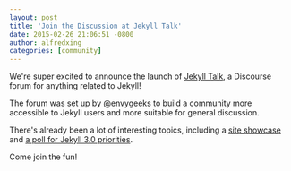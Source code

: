 ```yaml
---
layout: post
title: 'Join the Discussion at Jekyll Talk'
date: 2015-02-26 21:06:51 -0800
author: alfredxing
categories: [community]
---
```


We're super excited to announce the launch of [Jekyll Talk](https://talk.jekyllrb.com), a Discourse forum for anything related to Jekyll!

The forum was set up by [@envygeeks](https://github.com/envygeeks) to build a community more accessible to Jekyll users and more suitable for general discussion.

There's already been a lot of interesting topics, including a [site showcase](https://talk.jekyllrb.com/t/showcase-sites-made-using-jekyll/18) and [a poll for Jekyll 3.0 priorities](https://talk.jekyllrb.com/t/poll-installation-priorities-for-3-0/106/9).

Come join the fun!
